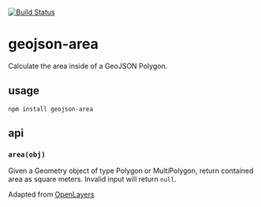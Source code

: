 [![Build Status](https://travis-ci.org/mapbox/geojson-area.png)](https://travis-ci.org/mapbox/geojson-area)

# geojson-area

Calculate the area inside of a GeoJSON Polygon.

## usage

    npm install geojson-area

## api

### `area(obj)`

Given a Geometry object of type Polygon or MultiPolygon, return contained
area as square meters. Invalid input will return `null`.

Adapted from [OpenLayers](http://openlayers.org/)
